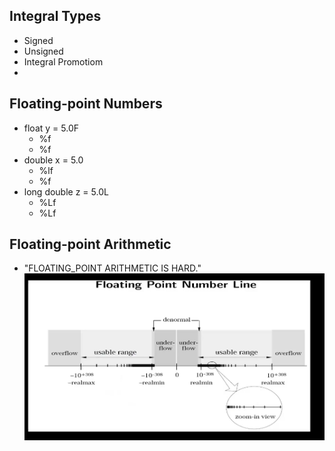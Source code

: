 ## Integral Types
- Signed
- Unsigned
- Integral Promotiom
- 

## Floating-point Numbers
- float y = 5.0F
  - %f
  - %f
- double x = 5.0
  - %lf
  - %f
- long double z = 5.0L
  - %Lf
  - %Lf

## Floating-point Arithmetic
- "FLOATING_POINT ARITHMETIC IS HARD."
![img.png](img.png)
